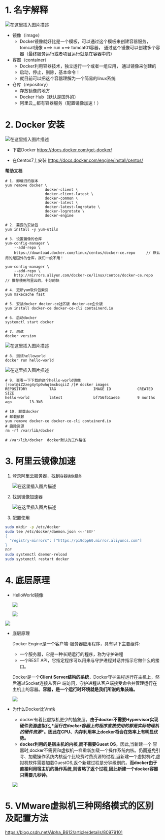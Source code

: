 # 1. 名字解释

![在这里插入图片描述](https://img-blog.csdnimg.cn/20201013152904564.png?x-oss-process=image/watermark,type_ZmFuZ3poZW5naGVpdGk,shadow_10,text_aHR0cHM6Ly9ibG9nLmNzZG4ubmV0L2ZhbmppYW5oYWk=,size_16,color_FFFFFF,t_70#pic_center)

- 镜像（image）
	- Docker镜像就好比是一个模板，可以通过这个模板来创建容器服务，tomcat镜像 ===> run ===> tomcat01容器， 通过这个镜像可以创建多个容器（最终服务运行或者项目运行就是在容器中的）
- 容器（container）
	- Docker利用容器技术，独立运行一个或者一组应用， 通过镜像来创建的
	- 启动，停止，删除，基本命令！
	- 就目前可以把这个容器理解为一个简易的linux系统
- 仓库（repository）
	- 存放镜像的地方
	- Docker Hub（默认是国外的）
	- 阿里云,,,都有容器服务（配置镜像加速！）

# 2. Docker 安装

![在这里插入图片描述](https://img-blog.csdnimg.cn/20201013153857919.png?x-oss-process=image/watermark,type_ZmFuZ3poZW5naGVpdGk,shadow_10,text_aHR0cHM6Ly9ibG9nLmNzZG4ubmV0L2ZhbmppYW5oYWk=,size_16,color_FFFFFF,t_70#pic_center)

- 下载Docker https://docs.docker.com/get-docker/

- 在Centos7上安装 https://docs.docker.com/engine/install/centos/

**帮助文档**

```shell
# 1. 卸载旧的版本
yum remove docker \
                  docker-client \
                  docker-client-latest \
                  docker-common \
                  docker-latest \
                  docker-latest-logrotate \
                  docker-logrotate \
                  docker-engine
                  
# 2. 需要的安装包
yum install -y yum-utils

# 3. 设置镜像的仓库
yum-config-manager \
    --add-repo \
    https://download.docker.com/linux/centos/docker-ce.repo		// 默认用的是国外的仓库，我们一般不用！
    
yum-config-manager \
    --add-repo \
    http://mirrors.aliyun.com/docker-ce/linux/centos/docker-ce.repo		// 推荐使用阿里云的，十分的快
    
# 4. 更新yum软件包索引
yum makecache fast

# 5. 安装docker docker-ce社区版 docker-ee企业版
yum install docker-ce docker-ce-cli containerd.io

# 6. 启动docker
systemctl start docker

# 7. 测试
docker version
```

![在这里插入图片描述](https://img-blog.csdnimg.cn/2020101316215783.png?x-oss-process=image/watermark,type_ZmFuZ3poZW5naGVpdGk,shadow_10,text_aHR0cHM6Ly9ibG9nLmNzZG4ubmV0L2ZhbmppYW5oYWk=,size_16,color_FFFFFF,t_70#pic_center)

```shell
# 8. 测试helloworld
docker run hello-world
```

![在这里插入图片描述](https://img-blog.csdnimg.cn/20201013162734971.png?x-oss-process=image/watermark,type_ZmFuZ3poZW5naGVpdGk,shadow_10,text_aHR0cHM6Ly9ibG9nLmNzZG4ubmV0L2ZhbmppYW5oYWk=,size_16,color_FFFFFF,t_70#pic_center)

```shell
# 9. 查看一下下载的这个hello-world镜像
[root@iZ2zeg4ytp0whqtmxbsqiiZ /]# docker images
REPOSITORY          TAG                 IMAGE ID            CREATED             SIZE
hello-world         latest              bf756fb1ae65        9 months ago        13.3kB

# 10. 卸载docker
# 卸载依赖
yum remove docker-ce docker-ce-cli containerd.io
# 删除资源
rm -rf /var/lib/docker

# /var/lib/docker  docker默认的工作路径
```

# 3. 阿里云镜像加速

1. 登录阿里云服务器，找到`容器镜像服务`

   ![在这里插入图片描述](https://img-blog.csdnimg.cn/20201013170139702.png?x-oss-process=image/watermark,type_ZmFuZ3poZW5naGVpdGk,shadow_10,text_aHR0cHM6Ly9ibG9nLmNzZG4ubmV0L2ZhbmppYW5oYWk=,size_16,color_FFFFFF,t_70#pic_center)

2. 找到镜像加速器

   ![在这里插入图片描述](https://img-blog.csdnimg.cn/20201013173640736.png?x-oss-process=image/watermark,type_ZmFuZ3poZW5naGVpdGk,shadow_10,text_aHR0cHM6Ly9ibG9nLmNzZG4ubmV0L2ZhbmppYW5oYWk=,size_16,color_FFFFFF,t_70#pic_center)

   

3. 配置使用

```bash
sudo mkdir -p /etc/docker
sudo tee /etc/docker/daemon.json <<-'EOF'
{
  "registry-mirrors": ["https://pi9dpp60.mirror.aliyuncs.com"]
}
EOF
sudo systemctl daemon-reload
sudo systemctl restart docker
```



# 4. 底层原理

- HelloWorld镜像

  ![](https://img-blog.csdnimg.cn/20200411132204381.png)

  ![](https://img-blog.csdnimg.cn/20200411132044294.png)

![](https://img-blog.csdnimg.cn/20200411132109992.png)



- 底层原理

  Docker Engine是一个客户端-服务器应用程序，具有以下主要组件:

  - 一个服务器，它是一种长期运行的程序，称为守护进程
  - 一个REST API，它指定程序可以用来与守护进程对话并指示它做什么的接口。

  Docker是一个**Client Server结构的系统**，Docker守护进程运行在主机上，然后通过Socket连接从客户 端访问，守护进程从客户端接受命令并管理运行在主机上的容器。**容器，是一个运行时环境就是我们所说的集装箱。**

  ![](https://img-blog.csdnimg.cn/20200411132031597.png)

  

   

- 为什么Docker比Vm快

  - docker有着比虚拟机更少的抽象层。**由于docker不需要Hypervisor实现硬件资源虚拟化,\**运行在docker容器上的程序直接使用的都是实际物理机的硬件资源\**。因此在CPU、内存利用率上docker将会在效率上有明显优势。**
  - **docker利用的是宿主机的内核,而不需要Guest OS**。因此,当新建一个 容器时,docker不需要和虚拟机一样重新加载一个操作系统内核。仍而避免引寻、加载操作系统内核返个比较费时费资源的过程,当新建一个虚拟机时,虚拟机软件需要加载GuestOS,返个新建过程是分钟级别的。**而docker由于直接利用宿主机的操作系统,则省略了返个过程,因此新建一个docker容器只需要几秒钟。**

  ![](https://img-blog.csdnimg.cn/20200411132454634.png)

# 5. VMware虚拟机三种网络模式的区别及配置方法

https://blog.csdn.net/Alpha_B612/article/details/80979101